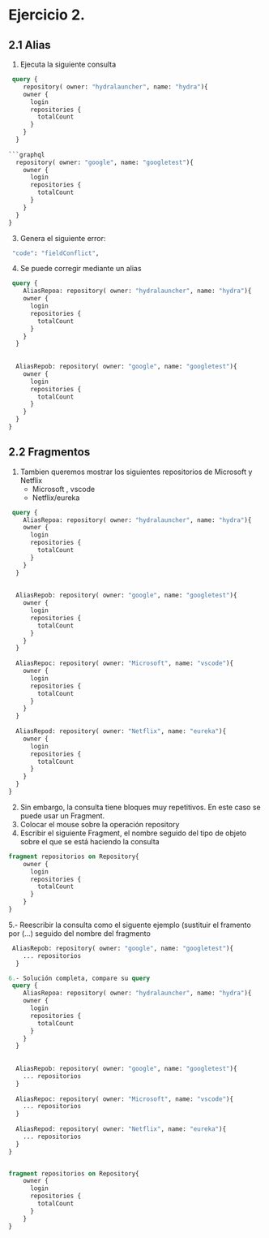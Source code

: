 
# Ejercicio 2.

## 2.1 Alias

1. Ejecuta la siguiente consulta

```graphql
 query {
	repository( owner: "hydralauncher", name: "hydra"){
    owner {
      login
      repositories {
        totalCount
      }
    }
  }
  
```graphql  
  repository( owner: "google", name: "googletest"){
    owner {
      login
      repositories {
        totalCount
      }
    }
  }
}
```
3. Genera el siguiente error:
```graphql
 "code": "fieldConflict",
``` 
4. Se puede corregir mediante un alias

```graphql
 query {
	AliasRepoa: repository( owner: "hydralauncher", name: "hydra"){
    owner {
      login
      repositories {
        totalCount
      }
    }
  }
  
  
  AliasRepob: repository( owner: "google", name: "googletest"){
    owner {
      login
      repositories {
        totalCount
      }
    }
  }
}
``` 

## 2.2 Fragmentos
1. Tambien queremos mostrar los siguientes repositorios de Microsoft y Netflix
	- Microsoft , vscode
	- Netflix/eureka
```graphql
 query {
	AliasRepoa: repository( owner: "hydralauncher", name: "hydra"){
    owner {
      login
      repositories {
        totalCount
      }
    }
  }
  
  
  AliasRepob: repository( owner: "google", name: "googletest"){
    owner {
      login
      repositories {
        totalCount
      }
    }
  }
  
  AliasRepoc: repository( owner: "Microsoft", name: "vscode"){
    owner {
      login
      repositories {
        totalCount
      }
    }
  }
  
  AliasRepod: repository( owner: "Netflix", name: "eureka"){
    owner {
      login
      repositories {
        totalCount
      }
    }
  }
}
``` 
2. Sin embargo, la consulta tiene bloques muy repetitivos. En este caso se puede usar un Fragment.
3. Colocar el mouse sobre la operación repository
4. Escribir el siguiente Fragment, el nombre seguido del tipo de objeto sobre el que se está haciendo la consulta

```graphql
fragment repositorios on Repository{
	owner {
      login
      repositories {
        totalCount
      }
    }
}
```
5.- Reescribir la consulta como el siguente ejemplo (sustituir el framento por (...) seguido del nombre del fragmento
```graphql
 AliasRepob: repository( owner: "google", name: "googletest"){
    ... repositorios  
  }
```
```graphql
6.- Solución completa, compare su query
 query {
	AliasRepoa: repository( owner: "hydralauncher", name: "hydra"){
    owner {
      login
      repositories {
        totalCount
      }
    }
  }
  
  
  AliasRepob: repository( owner: "google", name: "googletest"){
    ... repositorios  
  }
  
  AliasRepoc: repository( owner: "Microsoft", name: "vscode"){
    ... repositorios  
  }
  
  AliasRepod: repository( owner: "Netflix", name: "eureka"){
  	... repositorios  
  }
}


fragment repositorios on Repository{
	owner {
      login
      repositories {
        totalCount
      }
    }
}
```

